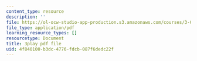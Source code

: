 ```yaml
---
content_type: resource
description: ''
file: https://ol-ocw-studio-app-production.s3.amazonaws.com/courses/3-091sc-introduction-to-solid-state-chemistry-fall-2010/4f840100b3dc4776fdcb087f6dedc22f_xEm2h8yiADY.pdf
file_type: application/pdf
learning_resource_types: []
resourcetype: Document
title: 3play pdf file
uid: 4f840100-b3dc-4776-fdcb-087f6dedc22f
---
```

